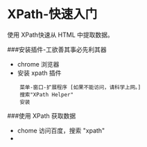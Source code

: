 XPath-快速入门
==============

使用 XPath快速从 HTML 中提取数据。

###安装插件-工欲善其事必先利其器
* chrome 浏览器
* 安装 xpath 插件
```aidl
    菜单-窗口-扩展程序 [如果不能访问，请科学上网。]
    搜索"XPath Helper"
    安装

```

###使用 XPath 获取数据
* chome 访问百度，搜索 "xpath"
* 